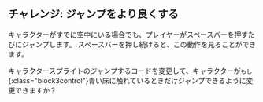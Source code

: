 ## チャレンジ: ジャンプをより良くする

キャラクターがすでに空中にいる場合でも、プレイヤーが<kbd>スペース</kbd>バーを押すたびにジャンプします。 <kbd>スペース</kbd>バーを押し続けると、この動作を見ることができます。

キャラクタースプライトのジャンプするコードを変更して、キャラクターが`もし`{:class="block3control"}青い床に触れているときだけジャンプできるように変更できますか？